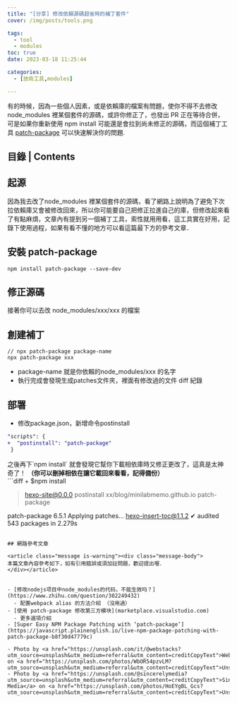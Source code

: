 ```yaml
---
title: "[分享] 修改依賴源碼超省時的補丁套件"
cover: /img/posts/tools.png

tags:
  - tool
  - modules
toc: true
date: 2023-03-18 11:25:44

categories:
  - [技術工具,modules]

---
```


<article class="message is-info"><div class="message-body">
有的時候，因為一些個人因素，或是依賴庫的檔案有問題，使你不得不去修改 node_modules 裡某個套件的源碼，或許你修正了，也發出 PR 正在等待合併，可是如果你重新使用 npm install 可能還是會拉到尚未修正的源碼，而這個補丁工具 <a href="https://www.npmjs.com/package/patch-package">patch-package</a> 可以快速解決你的問題.
</div></article>


<!--more-->
## 目錄 | Contents
<div class="my-toc">
<!-- toc -->
</div>

## 起源
因為我去改了node_modules 裡某個套件的源碼，看了網路上說明為了避免下次拉依賴庫又會被修改回來，所以你可能要自己把修正拉進自己的庫，但修改起來看了有點麻煩，文章內有提到另一個補丁工具，索性就用用看，這工具實在好用，記錄下使用過程，如果有看不懂的地方可以看這篇最下方的參考文章．


## 安裝 patch-package

```
npm install patch-package --save-dev
```
## 修正源碼 
接著你可以去改 node_modules/xxx/xxx 的檔案


## 創建補丁
```
// npx patch-package package-name
npx patch-package xxx
```
- package-name 就是你依賴的node_modules/xxx 的名字
- 執行完成會發現生成patches文件夾，裡面有修改過的文件 diff 紀錄


## 部署
- 修改package.json，新增命令postinstall
```diff
"scripts": {
+  "postinstall": "patch-package"
 }
```
<article class="message is-info"><div class="message-body">
之後再下`npm install` 就會發現它幫你下載相依庫時又修正更改了，這真是太神奇了！
<b>（你可以刪掉相依在讓它載回來看看，記得備份）</b>
</div></article>
```diff
+ $npm install

> hexo-site@0.0.0 postinstall xx/blog/minilabmemo.github.io
> patch-package

patch-package 6.5.1
Applying patches...
hexo-insert-toc@1.1.2 ✔
audited 543 packages in 2.279s

```

## 網路參考文章

<article class="message is-warning"><div class="message-body">
本篇文章內容參考如下，如有引用錯誤或須加註問題，歡迎提出喔．
</div></article>


- [修改nodejs项目中node_modules的代码，不能生效吗？](https://www.zhihu.com/question/302249432)
  - 配置webpack alias 的方法介紹 （沒用過）
- [使用 patch-package 修改第三方模块](marketplace.visualstudio.com)
  - 更多選項介紹
- [Super Easy NPM Package Patching with ‘patch-package’](https://javascript.plainenglish.io/live-npm-package-patching-with-patch-package-b8f30d47779c)

- Photo by <a href="https://unsplash.com/it/@webstacks?utm_source=unsplash&utm_medium=referral&utm_content=creditCopyText">Webstacks</a> on <a href="https://unsplash.com/photos/WbOR54pzvLM?utm_source=unsplash&utm_medium=referral&utm_content=creditCopyText">Unsplash</a>
- Photo by <a href="https://unsplash.com/@sincerelymedia?utm_source=unsplash&utm_medium=referral&utm_content=creditCopyText">Sincerely Media</a> on <a href="https://unsplash.com/photos/HoEYgBL_Gcs?utm_source=unsplash&utm_medium=referral&utm_content=creditCopyText">Unsplash</a>
  